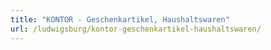 ```yaml
---
title: "KONTOR - Geschenkartikel, Haushaltswaren"
url: /ludwigsburg/kontor-geschenkartikel-haushaltswaren/
---
```

